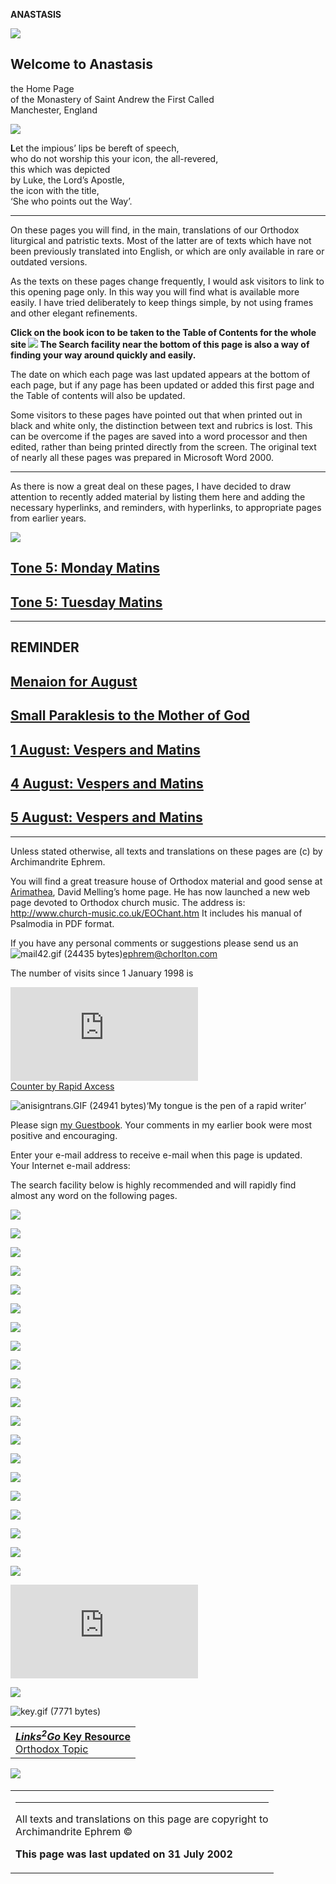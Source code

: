**ANASTASIS**

![](Title04.gif)

## Welcome to Anastasis  
the Home Page  
of the Monastery of Saint Andrew the First Called  
Manchester, England

![](Hodeg04.jpg)

****L****et the impious’ lips be bereft of speech,  
who do not worship this your icon, the all-revered,  
this which was depicted  
by Luke, the Lord’s Apostle,  
the icon with the title,  
‘She who points out the Way’.

-----

On these pages you will find, in the main, translations of our Orthodox
liturgical and patristic texts. Most of the latter are of texts which
have not been previously translated into English, or which are only
available in rare or outdated versions.

As the texts on these pages change frequently, I would ask visitors to
link to this opening page only. In this way you will find what is
available more easily. I have tried deliberately to keep things simple,
by not using frames and other elegant refinements.

**Click on the book icon to be taken to the Table of Contents for the
whole site [![](turnbook.gif)](table_of_contents.md) The Search facility
near the bottom of this page is also a way of finding your way around
quickly and easily.**

The date on which each page was last updated appears at the bottom of
each page, but if any page has been updated or added this first page and
the Table of contents will also be updated.

Some visitors to these pages have pointed out that when printed out in
black and white only, the distinction between text and rubrics is lost.
This can be overcome if the pages are saved into a word processor and
then edited, rather than being printed directly from the screen. The
original text of nearly all these pages was prepared in Microsoft Word
2000.

-----

As there is now a great deal on these pages, I have decided to draw
attention to recently added material by listing them here and adding the
necessary hyperlinks, and reminders, with hyperlinks, to appropriate
pages from earlier years.

![](newCLR.gif)

## [Tone 5: Monday Matins](monday_matins4.md)

## [Tone 5: Tuesday Matins](tuesday_matins4.md)

-----

##  REMINDER 

## [Menaion for August](august.md)

## [Small Paraklesis to the Mother of God](lit-parak.md)

## [1 August: Vespers and Matins](1august.md)

## [4 August: Vespers and Matins](4august.md)

## [5 August: Vespers and Matins](5_august.md)

-----

Unless stated otherwise, all texts and translations on these pages are
(c) by Archimandrite Ephrem.

You will find a great treasure house of Orthodox material and good sense
at [Arimathea](http://www.arimathea.co.uk/arimathea.htm), David
Melling’s home page. He has now launched a new web page devoted to
Orthodox church music. The address is:
<http://www.church-music.co.uk/EOChant.htm> It includes his manual of
Psalmodia in PDF format.

If you have any personal comments or suggestions please send us an  
![mail42.gif (24435
bytes)](mail42.gif)[ephrem@chorlton.com](mailto:ephrem@studite.demon.co.uk)

The number of visits since 1 January 1998
is

[![](http://www.rapidaxcess.com/cgi-bin/counter/count.pl?4158631)](http://www.rapidaxcess.com)  
[Counter by Rapid Axcess](http://www.rapidaxcess.com)

![anisigntrans.GIF (24941 bytes)](anisigntrans.GIF)‘My tongue is the pen
of a rapid writer’

Please sign [my Guestbook](http://www.guestbook.de/yasg.cgi?X=74251).
Your comments in my earlier book were most positive and encouraging.

Enter your e-mail address to receive e-mail when this page is updated.  
Your Internet e-mail address:  
  

  
The search facility below is highly recommended and will rapidly find
almost any word on the following pages.

![](http://sitesearch.hitbox.com/search/images/sbox_00.gif)

![](http://sitesearch.hitbox.com/search/images/sbox_00.gif)

![](http://sitesearch.hitbox.com/search/images/sbox_00.gif)

![](http://sitesearch.hitbox.com/search/images/sbox_00.gif)

![](http://sitesearch.hitbox.com/search/images/sbox_00.gif)

![](http://sitesearch.hitbox.com/search/images/sbox_00.gif)

![](http://sitesearch.hitbox.com/search/images/sbox_00.gif)

![](http://sitesearch.hitbox.com/search/images/sbox_01_01.gif)

![](http://sitesearch.hitbox.com/search/images/sbox_00.gif)

![](http://sitesearch.hitbox.com/search/images/sbox_02_01.gif)

![](http://sitesearch.hitbox.com/search/images/sbox_00.gif)

![](http://sitesearch.hitbox.com/search/images/sbox_03_01.gif)

  

![](http://sitesearch.hitbox.com/search/images/sbox_03_07.gif)

![](http://sitesearch.hitbox.com/search/images/sbox_00.gif)

![](http://sitesearch.hitbox.com/search/images/sbox_00.gif)

![](http://sitesearch.hitbox.com/search/images/sbox_05_01.gif)

  

![](http://sitesearch.hitbox.com/search/images/sbox_05_04.gif)

![](http://sitesearch.hitbox.com/search/images/sbox_00.gif)

![](http://sitesearch.hitbox.com/search/images/sbox_06_01.gif)

![](http://sitesearch.hitbox.com/search/images/sbox_00.gif)

  

[](http://uk.nedstat.net/viewstat.asp?name=ephcount)

![](http://uk.nedstat.net/scripts/nedstat.dll?name=ephcount)

[![](sw01_award.gif)](http://www.studyweb.com/)

![key.gif (7771 bytes)](key.gif)

<table>
<tbody>
<tr class="odd">
<td><a href="http://www.links2go.com/topic/Orthodox"><strong><em>Links<sup>2</sup>Go</em> Key Resource</strong><br />
Orthodox Topic</a></td>
</tr>
</tbody>
</table>

![](http://counter.digits.com/wc/-d/4/nisibis)    

<table>
<colgroup>
<col width="100%" />
</colgroup>
<tbody>
<tr class="odd">
<td><hr />
<p>All texts and translations on this page are copyright to<br />
Archimandrite Ephrem ©</p>
<p><strong>This page was last updated on 31 July 2002</strong></p></td>
</tr>
</tbody>
</table>

